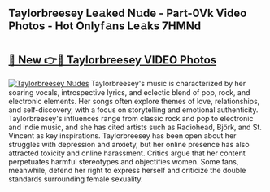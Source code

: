 ## Taylorbreesey Le𝚊ked N𝚞de - Part-0Vk Video Photos - Hot Onlyf𝚊ns Le𝚊ks 7HMNd

# <h2><a href="http://ab33562.deff.icu/?id=Taylorbreesey">🔗 New 👉🔴 Taylorbreesey VIDEO Photos</a></h2>

[![Taylorbreesey N𝚞des](https://i.imgur.com/rIISA9y.gif)](http://ab33562.deff.icu/?id=Taylorbreesey)
Taylorbreesey's music is characterized by her soaring vocals, introspective lyrics, and eclectic blend of pop, rock, and electronic elements. Her songs often explore themes of love, relationships, and self-discovery, with a focus on storytelling and emotional authenticity. Taylorbreesey's influences range from classic rock and pop to electronic and indie music, and she has cited artists such as Radiohead, Björk, and St. Vincent as key inspirations. Taylorbreesey has been open about her struggles with depression and anxiety, but her online presence has also attracted toxicity and online harassment. Critics argue that her content perpetuates harmful stereotypes and objectifies women. Some fans, meanwhile, defend her right to express herself and criticize the double standards surrounding female sexuality.
